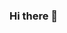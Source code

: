 ### Hi there 👋

<!--
**aislan13/aislan13** is a ✨ _special_ ✨ repository because its `README.md` (this file) appears on your GitHub profile.

Here are some ideas to get you started:



